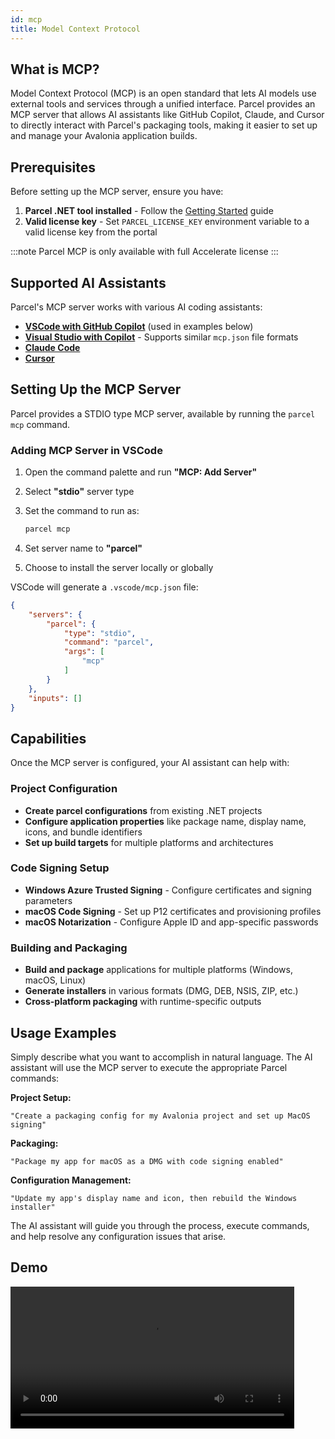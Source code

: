 ```yaml
---
id: mcp
title: Model Context Protocol
---
```


## What is MCP?

Model Context Protocol (MCP) is an open standard that lets AI models use external tools and services through a unified interface. Parcel provides an MCP server that allows AI assistants like GitHub Copilot, Claude, and Cursor to directly interact with Parcel's packaging tools, making it easier to set up and manage your Avalonia application builds.

## Prerequisites

Before setting up the MCP server, ensure you have:

1. **Parcel .NET tool installed** - Follow the [Getting Started](getting-started) guide
2. **Valid license key** - Set `PARCEL_LICENSE_KEY` environment variable to a valid license key from the portal

:::note
Parcel MCP is only available with full Accelerate license
:::

## Supported AI Assistants

Parcel's MCP server works with various AI coding assistants:

- **[VSCode with GitHub Copilot](https://code.visualstudio.com/docs/copilot/customization/mcp-servers)** (used in examples below)
- **[Visual Studio with Copilot](https://learn.microsoft.com/en-us/visualstudio/ide/mcp-servers?view=vs-2022)** - Supports similar `mcp.json` file formats
- **[Claude Code](https://claudelog.com/faqs/how-to-setup-claude-code-mcp-servers/)**
- **[Cursor](https://docs.cursor.com/en/context/mcp)**

## Setting Up the MCP Server

Parcel provides a STDIO type MCP server, available by running the `parcel mcp` command.

### Adding MCP Server in VSCode

1. Open the command palette and run **"MCP: Add Server"**
2. Select **"stdio"** server type
3. Set the command to run as:

   ```bash
   parcel mcp
   ```

4. Set server name to **"parcel"**
5. Choose to install the server locally or globally

VSCode will generate a `.vscode/mcp.json` file:

```json title=".vscode/mcp.json"
{
    "servers": {
        "parcel": {
            "type": "stdio",
            "command": "parcel",
            "args": [
                "mcp"
            ]
        }
    },
    "inputs": []
}
```

## Capabilities

Once the MCP server is configured, your AI assistant can help with:

### Project Configuration

- **Create parcel configurations** from existing .NET projects
- **Configure application properties** like package name, display name, icons, and bundle identifiers
- **Set up build targets** for multiple platforms and architectures

### Code Signing Setup

- **Windows Azure Trusted Signing** - Configure certificates and signing parameters
- **macOS Code Signing** - Set up P12 certificates and provisioning profiles
- **macOS Notarization** - Configure Apple ID and app-specific passwords

### Building and Packaging

- **Build and package** applications for multiple platforms (Windows, macOS, Linux)
- **Generate installers** in various formats (DMG, DEB, NSIS, ZIP, etc.)
- **Cross-platform packaging** with runtime-specific outputs

## Usage Examples

Simply describe what you want to accomplish in natural language. The AI assistant will use the MCP server to execute the appropriate Parcel commands:

**Project Setup:**

```text
"Create a packaging config for my Avalonia project and set up MacOS signing"
```

**Packaging:**

```text
"Package my app for macOS as a DMG with code signing enabled"
```

**Configuration Management:**

```text
"Update my app's display name and icon, then rebuild the Windows installer"
```

The AI assistant will guide you through the process, execute commands, and help resolve any configuration issues that arise.

## Demo

<video controls width="90%">
  <source src="/video/parcel/parcel_mcp.mp4" />
</video>
